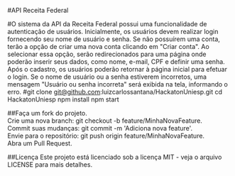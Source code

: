 #API Receita Federal

#O sistema da API da Receita Federal possui uma funcionalidade de autenticação de usuários. Inicialmente, os usuários devem realizar login fornecendo seu nome de usuário e senha. Se não possuírem uma conta, terão a opção de criar uma nova conta clicando em "Criar conta". Ao selecionar essa opção, serão redirecionados para uma página onde poderão inserir seus dados, como nome, e-mail, CPF e definir uma senha. Após o cadastro, os usuários poderão retornar à página inicial para efetuar o login. Se o nome de usuário ou a senha estiverem incorretos, uma mensagem "Usuário ou senha incorreta" será exibida na tela, informando o erro.
#git clone git@github.com:luizcarlossantana/HackatonUniesp.git
cd HackatonUniesp
npm install
npm start

##Faça um fork do projeto.     
Crie uma nova branch: git checkout -b feature/MinhaNovaFeature.  
Commit suas mudanças: git commit -m 'Adiciona nova feature'.  
Envie para o repositório: git push origin feature/MinhaNovaFeature.  
Abra um Pull Request.

##Licença
Este projeto está licenciado sob a licença MIT - veja o arquivo LICENSE para mais detalhes.
